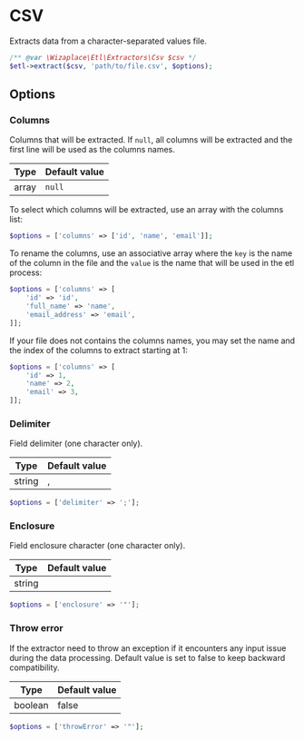 # CSV

Extracts data from a character-separated values file.

```php
/** @var \Wizaplace\Etl\Extractors\Csv $csv */
$etl->extract($csv, 'path/to/file.csv', $options);
```


## Options

### Columns
Columns that will be extracted. If `null`, all columns will be extracted and the first line will be used as the columns names.

| Type | Default value |
|----- | ------------- |
| array | `null` |

To select which columns will be extracted, use an array with the columns list:
```php
$options = ['columns' => ['id', 'name', 'email']];
```

To rename the columns, use an associative array where the `key` is the name of the column in the file and the `value` is the name that will be used in the etl process:
```php
$options = ['columns' => [
    'id' => 'id',
    'full_name' => 'name',
    'email_address' => 'email',
]];
```

If your file does not contains the columns names, you may set the name and the index of the columns to extract starting at 1:
```php
$options = ['columns' => [
    'id' => 1,
    'name' => 2,
    'email' => 3,
]];
```

### Delimiter
Field delimiter (one character only).

| Type | Default value |
|----- | ------------- |
| string | , |

```php
$options = ['delimiter' => ';'];
```

### Enclosure
Field enclosure character (one character only).

| Type | Default value |
|----- | ------------- |
| string | |

```php
$options = ['enclosure' => '"'];
```

### Throw error
If the extractor need to throw an exception if it
encounters any input issue during the data processing. Default value
is set to false to keep backward compatibility.

| Type | Default value |
|----- | ------------- |
| boolean | false |

```php
$options = ['throwError' => '"'];
```
